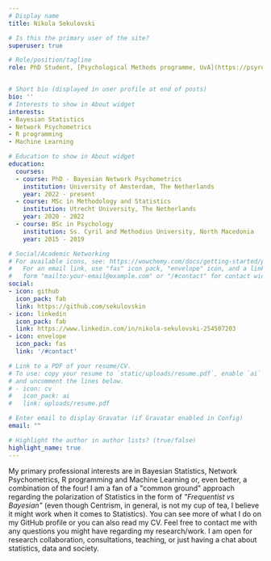 ```yaml
---
# Display name
title: Nikola Sekulovski

# Is this the primary user of the site?
superuser: true

# Role/position/tagline
role: PhD Student, [Psychological Methods programme, UvA](https://psyres.uva.nl/content/research-groups/programme-group-psychological-methods/programme-group-psychological-methods.html)


# Short bio (displayed in user profile at end of posts)
bio: ''
# Interests to show in About widget
interests:
- Bayesian Statistics
- Network Psychometrics
- R programming
- Machine Learning

# Education to show in About widget
education:
  courses:
  - course: PhD - Bayesian Network Psychometrics
    institution: University of Amsterdam, The Netherlands
    year: 2022 - present
  - course: MSc in Methodology and Statistics
    institution: Utrecht University, The Netherlands
    year: 2020 - 2022
  - course: BSc in Psychology
    institution: Ss. Cyril and Methodius University, North Macedonia
    year: 2015 - 2019

# Social/Academic Networking
# For available icons, see: https://wowchemy.com/docs/getting-started/page-builder/#icons
#   For an email link, use "fas" icon pack, "envelope" icon, and a link in the
#   form "mailto:your-email@example.com" or "/#contact" for contact widget.
social:
- icon: github
  icon_pack: fab
  link: https://github.com/sekulovskin
- icon: linkedin
  icon_pack: fab
  link: https://www.linkedin.com/in/nikola-sekulovski-254507203
- icon: envelope
  icon_pack: fas
  link: '/#contact'

# Link to a PDF of your resume/CV.
# To use: copy your resume to `static/uploads/resume.pdf`, enable `ai` icons in `params.toml`, 
# and uncomment the lines below.
# - icon: cv
#   icon_pack: ai
#   link: uploads/resume.pdf

# Enter email to display Gravatar (if Gravatar enabled in Config)
email: ""

# Highlight the author in author lists? (true/false)
highlight_name: true
---
```



My primary professional interests are in Bayesian Statistics, Network Psychometrics, R programming and Machine Learning or, even better, a combination of the four! I am a fan of a "common ground" approach regarding the polarization of Statistics in the form of *"Frequentist vs Bayesian"* (even though Centrism, in general, is not my cup of tea, I believe it might work when it comes to Statistics). You can see more of what I do on my GitHub profile or you can also read my CV. Feel free to contact me with any questions you might have regarding my research/work. I am open for research collaboration, consultations, teaching, or just having a chat about statistics, data and society.
